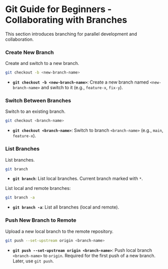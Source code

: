 # Git Guide for Beginners - Collaborating with Branches

This section introduces branching for parallel development and collaboration.

### Create New Branch

Create and switch to a new branch.

```bash
git checkout -b <new-branch-name>
```

*   **`git checkout -b <new-branch-name>`**: Create a new branch named `<new-branch-name>` and switch to it (e.g., `feature-x`, `fix-y`).

### Switch Between Branches

Switch to an existing branch.

```bash
git checkout <branch-name>
```

*   **`git checkout <branch-name>`**: Switch to branch `<branch-name>` (e.g., `main`, `feature-x`).

### List Branches

List branches.

```bash
git branch
```

*   **`git branch`**: List local branches. Current branch marked with `*`.

List local and remote branches:

```bash
git branch -a
```

*   **`git branch -a`**: List all branches (local and remote).

### Push New Branch to Remote

Upload a new local branch to the remote repository.

```bash
git push --set-upstream origin <branch-name>
```

*   **`git push --set-upstream origin <branch-name>`**: Push local branch `<branch-name>` to `origin`. Required for the first push of a new branch. Later, use `git push`.
